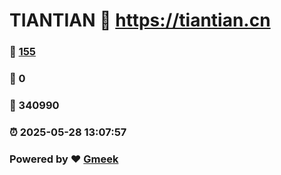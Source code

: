 # TIANTIAN :link: https://tiantian.cn 
### :page_facing_up: [155](https://tiantian.cn/tag.html) 
### :speech_balloon: 0 
### :hibiscus: 340990 
### :alarm_clock: 2025-05-28 13:07:57 
### Powered by :heart: [Gmeek](https://github.com/Meekdai/Gmeek)
